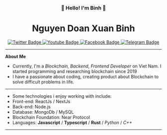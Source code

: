 <h3 align="center">👋   Hello! I'm Binh   👋 <br/> <h1 align="center">Nguyen Doan Xuan Binh</h1>  </h3>

<div id="badges" align="center">
  <a href="https://twitter.com/binhndx192">
    <img src="https://img.shields.io/badge/Twitter-blue?style=for-the-badge&logo=twitter&logoColor=white" alt="Twitter Badge"/>
  </a>
  <a href="https://www.youtube.com/@BinhNguyen-sp8ik">
    <img src="https://img.shields.io/badge/YouTube-red?style=for-the-badge&logo=youtube&logoColor=white" alt="Youtube Badge"/>
  </a>
  <a href="https://www.facebook.com/profile.php?id=100011912614238">
    <img src="https://img.shields.io/badge/Facebook-black?style=for-the-badge&logo=facebook&logoColor=white" alt="Facebook Badge"/>
  </a>
  <a href="https://t.me/xuanbinh1922001">
    <img src="https://img.shields.io/badge/Telegram-blue?style=for-the-badge&logo=telegram&logoColor=white" alt="Telegram Badge"/>
  </a>
  <br/>
</div>

---
**About Me**
- Currently, I'm a *Blockchain, Backend, Frontend Developer* on Viet Nam. I started programming and researching blockchain since 2019
- I have a passionate about coding, creating product about Blockchain to solve difficult problems in life.
---
- Some technologies i enjoy working with include:
 - Front-end: ReactJs / NextJs 
 - Back-end: Node.js 
 - Database: MongoDb / MySQL 
 - Blockchain Foundation: Near Protocol 
 - Languages: **Javascript** / **Typescript** / **Rust** / *Python* / *C++*
---


